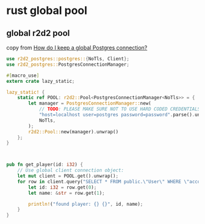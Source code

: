 # rust global pool

## global r2d2 pool
copy from [How do I keep a global Postgres connection?](https://stackoverflow.com/questions/63150183/how-do-i-keep-a-global-postgres-connection)

``` rust
use r2d2_postgres::postgres::{NoTls, Client};
use r2d2_postgres::PostgresConnectionManager;

#[macro_use]
extern crate lazy_static;

lazy_static! {
    static ref POOL: r2d2::Pool<PostgresConnectionManager<NoTls>> = {
        let manager = PostgresConnectionManager::new(
            // TODO: PLEASE MAKE SURE NOT TO USE HARD CODED CREDENTIALS!!!
            "host=localhost user=postgres password=password".parse().unwrap(),
            NoTls,
        );
        r2d2::Pool::new(manager).unwrap()
    };
}



pub fn get_player(id: i32) {
    // Use global client connection object:
    let mut client = POOL.get().unwrap();
    for row in client.query("SELECT * FROM public.\"User\" WHERE \"accountID\"=$1;",&[&id]).unwrap(){
        let id: i32 = row.get(0);
        let name: &str = row.get(1);

        println!("found player: {} {}", id, name);
    }
}
```
